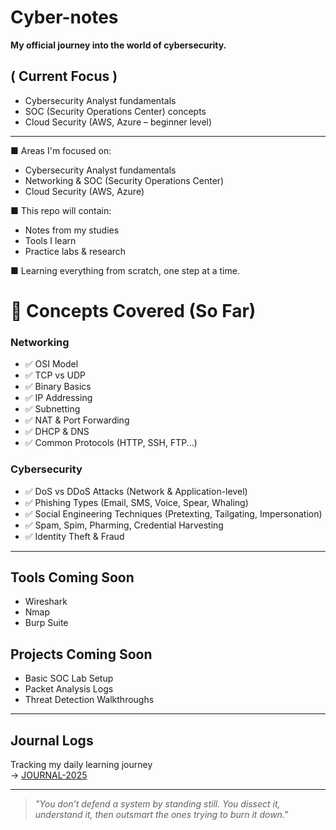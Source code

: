 # Cyber-notes

**My official journey into the world of cybersecurity.**
## ( Current Focus )
- Cybersecurity Analyst fundamentals
- SOC (Security Operations Center) concepts
- Cloud Security (AWS, Azure – beginner level)
- ---

■ Areas I'm focused on:
- Cybersecurity Analyst fundamentals
- Networking & SOC (Security Operations Center)
- Cloud Security (AWS, Azure)

■ This repo will contain:
- Notes from my studies
- Tools I learn
- Practice labs & research

■ Learning everything from scratch, one step at a time.

# 🧠 Concepts Covered (So Far)

###  Networking
- ✅ OSI Model  
- ✅ TCP vs UDP  
- ✅ Binary Basics  
- ✅ IP Addressing  
- ✅ Subnetting  
- ✅ NAT & Port Forwarding  
- ✅ DHCP & DNS  
- ✅ Common Protocols (HTTP, SSH, FTP...)

###  Cybersecurity
- ✅ DoS vs DDoS Attacks (Network & Application-level)  
- ✅ Phishing Types (Email, SMS, Voice, Spear, Whaling)  
- ✅ Social Engineering Techniques (Pretexting, Tailgating, Impersonation)  
- ✅ Spam, Spim, Pharming, Credential Harvesting  
- ✅ Identity Theft & Fraud  

---

##  Tools Coming Soon
- Wireshark  
- Nmap  
- Burp Suite  

##  Projects Coming Soon
- Basic SOC Lab Setup  
- Packet Analysis Logs  
- Threat Detection Walkthroughs  

---

##  Journal Logs
Tracking my daily learning journey  
→ [JOURNAL-2025](./JOURNAL-2025)

---

>  _"You don’t defend a system by standing still. You dissect it, understand it, then outsmart the ones trying to burn it down."_
